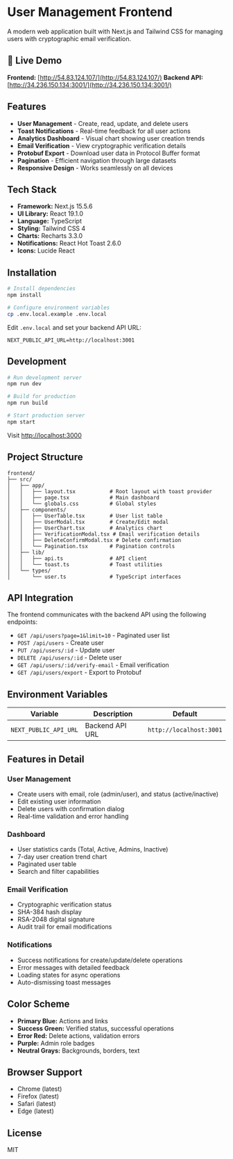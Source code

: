 # User Management Frontend

A modern web application built with Next.js and Tailwind CSS for managing users with cryptographic email verification.

## 🚀 Live Demo

**Frontend:** [http://54.83.124.107/](http://54.83.124.107/)
**Backend API:** [http://34.236.150.134:3001/](http://34.236.150.134:3001/)

## Features

- **User Management** - Create, read, update, and delete users
- **Toast Notifications** - Real-time feedback for all user actions
- **Analytics Dashboard** - Visual chart showing user creation trends
- **Email Verification** - View cryptographic verification details
- **Protobuf Export** - Download user data in Protocol Buffer format
- **Pagination** - Efficient navigation through large datasets
- **Responsive Design** - Works seamlessly on all devices

## Tech Stack

- **Framework:** Next.js 15.5.6
- **UI Library:** React 19.1.0
- **Language:** TypeScript
- **Styling:** Tailwind CSS 4
- **Charts:** Recharts 3.3.0
- **Notifications:** React Hot Toast 2.6.0
- **Icons:** Lucide React

## Installation

```bash
# Install dependencies
npm install

# Configure environment variables
cp .env.local.example .env.local
```

Edit `.env.local` and set your backend API URL:
```env
NEXT_PUBLIC_API_URL=http://localhost:3001
```

## Development

```bash
# Run development server
npm run dev

# Build for production
npm run build

# Start production server
npm start
```

Visit [http://localhost:3000](http://localhost:3000)

## Project Structure

```
frontend/
├── src/
│   ├── app/
│   │   ├── layout.tsx           # Root layout with toast provider
│   │   ├── page.tsx             # Main dashboard
│   │   └── globals.css          # Global styles
│   ├── components/
│   │   ├── UserTable.tsx        # User list table
│   │   ├── UserModal.tsx        # Create/Edit modal
│   │   ├── UserChart.tsx        # Analytics chart
│   │   ├── VerificationModal.tsx # Email verification details
│   │   ├── DeleteConfirmModal.tsx # Delete confirmation
│   │   └── Pagination.tsx       # Pagination controls
│   ├── lib/
│   │   ├── api.ts               # API client
│   │   └── toast.ts             # Toast utilities
│   └── types/
│       └── user.ts              # TypeScript interfaces
```

## API Integration

The frontend communicates with the backend API using the following endpoints:

- `GET /api/users?page=1&limit=10` - Paginated user list
- `POST /api/users` - Create user
- `PUT /api/users/:id` - Update user
- `DELETE /api/users/:id` - Delete user
- `GET /api/users/:id/verify-email` - Email verification
- `GET /api/users/export` - Export to Protobuf

## Environment Variables

| Variable | Description | Default |
|----------|-------------|---------|
| `NEXT_PUBLIC_API_URL` | Backend API URL | `http://localhost:3001` |

## Features in Detail

### User Management
- Create users with email, role (admin/user), and status (active/inactive)
- Edit existing user information
- Delete users with confirmation dialog
- Real-time validation and error handling

### Dashboard
- User statistics cards (Total, Active, Admins, Inactive)
- 7-day user creation trend chart
- Paginated user table
- Search and filter capabilities

### Email Verification
- Cryptographic verification status
- SHA-384 hash display
- RSA-2048 digital signature
- Audit trail for email modifications

### Notifications
- Success notifications for create/update/delete operations
- Error messages with detailed feedback
- Loading states for async operations
- Auto-dismissing toast messages

## Color Scheme

- **Primary Blue:** Actions and links
- **Success Green:** Verified status, successful operations
- **Error Red:** Delete actions, validation errors
- **Purple:** Admin role badges
- **Neutral Grays:** Backgrounds, borders, text

## Browser Support

- Chrome (latest)
- Firefox (latest)
- Safari (latest)
- Edge (latest)

## License

MIT
